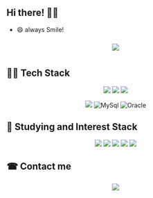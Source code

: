 ## Hi there! 🖐🏻

- 😄 always Smile!

<div id="main" align="center">
    <img 
        src="https://github-readme-stats.vercel.app/api?username=abyss0246&hide=stars,contribs&count_private=true&show_icons=true"
        style="height: auto; margin-left: 20px; margin-right: 20px; padding: 10px;"/>
</div>

## 👍🏻 Tech Stack

<p align="center">
   <img src ="https://img.shields.io/badge/Java-007396.svg?&style=flat&logo=Java&logoColor=white"/>
   <img src="https://img.shields.io/badge/JSP-007396?style=flat-square&logo=java&logoColor=white"/>
   <img src="https://img.shields.io/badge/Javascript-ffb13b?style=flat-square&logo=javascript&logoColor=white"/>
</p>




<p align="center">
    <img src="https://img.shields.io/badge/Spring-6DB33F?style=flat-square&logo=Spring&logoColor=white"/>
    <img alt="MySql" src ="https://img.shields.io/badge/MySql-4479A1.svg?&style=flat&logo=MySql&logoColor=white"/       <img alt="Mybatis" src ="https://img.shields.io/badge/Mybatis-1F4056.svg&style=flat&logo=Mybatis&logoColor=white"/>
    <img alt="Oracle" src ="https://img.shields.io/badge/Oracle-F80000.svg?&style=flat&logo=Oracle&logoColor=white"/>
</p>




## 📖 Studying and Interest Stack


<p align="center">
    <img src="https://img.shields.io/badge/Node-339933?style=flat-square&logo=node.js&logoColor=white"/>
    <img src="https://img.shields.io/badge/React-61DAFB?style=flat-square&logo=react&logoColor=white"/>
    <img src="https://img.shields.io/badge/Mysql-E6B91E?style=flat-square&logo=MySql&logoColor=white"/>
    <img src="https://img.shields.io/badge/aws-333664?style=flat-square&logo=amazon-aws&logoColor=white"/>
    <img src="https://img.shields.io/badge/vue-4FC08D?style=flat-square&logo=vue.js&logoColor=white"/>
</p>


## ☎ Contact me



<div align="center">
    <a href="mailto:akatsukiblue1@gmail.com">
        <img 
         src="https://img.shields.io/badge/Gmail-D14836?style=for-the-                                                                                                                    badge&logo=gmail&logoColor=white&link=https://instagram.com/leejieuns2/"
        style="height: auto; margin-left: 20px; margin-right: 20px; padding: 10px;"/>
    </a>
